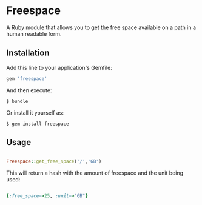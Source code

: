 # Freespace

A Ruby module that allows you to get the free space available on a path in a human readable form.

## Installation

Add this line to your application's Gemfile:

```ruby
gem 'freespace'
```

And then execute:

    $ bundle

Or install it yourself as:

    $ gem install freespace

## Usage

```ruby

Freespace::get_free_space('/','GB')

```

This will return a hash with the amount of freespace and the unit being used:

```ruby

{:free_space=>25, :unit=>"GB"}

```

